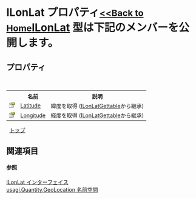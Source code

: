 # ILonLat プロパティ<small>[<<Back to Home](https://github.com/usagi/usagi.cs/blob/master/Help/Home.md)</small><a href="T_usagi_Quantity_GeoLocation_ILonLat.md">ILonLat</a> 型は下記のメンバーを公開します。


## プロパティ
&nbsp;<table><tr><th></th><th>名前</th><th>説明</th></tr><tr><td>![Public プロパティ](media/pubproperty.gif "Public プロパティ")</td><td><a href="P_usagi_Quantity_GeoLocation_ILonLatGettable_Latitude.md">Latitude</a></td><td>
緯度を取得
 (<a href="T_usagi_Quantity_GeoLocation_ILonLatGettable.md">ILonLatGettable</a>から継承)</td></tr><tr><td>![Public プロパティ](media/pubproperty.gif "Public プロパティ")</td><td><a href="P_usagi_Quantity_GeoLocation_ILonLatGettable_Longitude.md">Longitude</a></td><td>
経度を取得
 (<a href="T_usagi_Quantity_GeoLocation_ILonLatGettable.md">ILonLatGettable</a>から継承)</td></tr></table>&nbsp;
<a href="#ilonlat-プロパティ">トップ</a>

## 関連項目


#### 参照
<a href="T_usagi_Quantity_GeoLocation_ILonLat.md">ILonLat インターフェイス</a><br /><a href="N_usagi_Quantity_GeoLocation.md">usagi.Quantity.GeoLocation 名前空間</a><br />